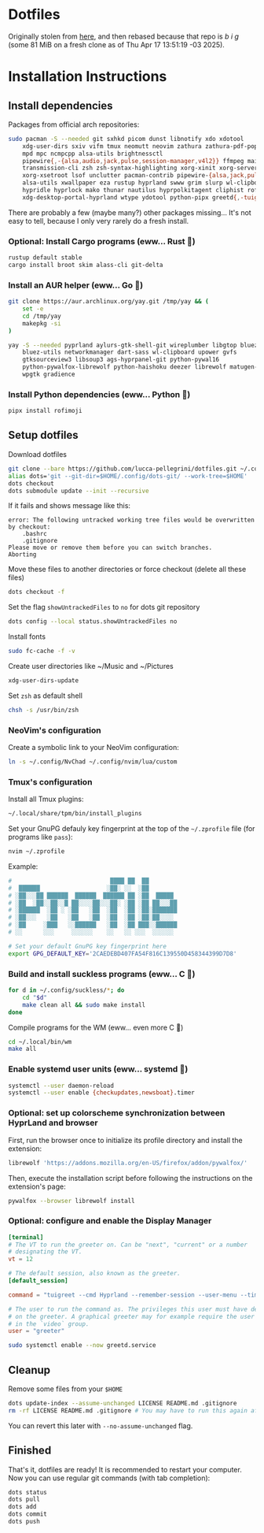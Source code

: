 # Dotfiles

Originally stolen from [here](https://github.com/YaN-3k/dots), and then rebased
because that repo is _b i g_ (some 81 MiB on a fresh clone as of Thu Apr 17
13:51:19 -03 2025).

# Installation Instructions

## Install dependencies

Packages from official arch repositories:

```sh
sudo pacman -S --needed git sxhkd picom dunst libnotify xdo xdotool           \
    xdg-user-dirs sxiv vifm tmux neomutt neovim zathura zathura-pdf-poppler   \
    mpd mpc ncmpcpp alsa-utils brightnessctl                                  \
    pipewire{,-{alsa,audio,jack,pulse,session-manager,v4l2}} ffmpeg maim      \
    transmission-cli zsh zsh-syntax-highlighting xorg-xinit xorg-server       \
    xorg-xsetroot lsof unclutter pacman-contrib pipewire-{alsa,jack,pulse}    \
    alsa-utils xwallpaper eza rustup hyprland swww grim slurp wl-clipboard    \
    hypridle hyprlock mako thunar nautilus hyprpolkitagent cliphist rofi      \
    xdg-desktop-portal-hyprland wtype ydotool python-pipx greetd{,-tuigreet}
```

There are probably a few (maybe many?) other packages missing… It's not easy to
tell, because I only very rarely do a fresh install.

### Optional: Install Cargo programs (eww… Rust 🤮)

```sh
rustup default stable
cargo install broot skim alass-cli git-delta
```

### Install an AUR helper (eww… Go 🤮)

```sh
git clone https://aur.archlinux.org/yay.git /tmp/yay && (
    set -e
    cd /tmp/yay
    makepkg -si
)
```

```sh
yay -S --needed pyprland aylurs-gtk-shell-git wireplumber libgtop bluez     \
    bluez-utils networkmanager dart-sass wl-clipboard upower gvfs           \
    gtksourceview3 libsoup3 ags-hyprpanel-git python-pywal16                \
    python-pywalfox-librewolf python-haishoku deezer librewolf matugen-git  \
    wpgtk gradience
```

### Install Python dependencies (eww… Python 🤮)
```sh
pipx install rofimoji
```

## Setup dotfiles

Download dotfiles

```sh
git clone --bare https://github.com/lucca-pellegrini/dotfiles.git ~/.config/dots-git
alias dots='git --git-dir=$HOME/.config/dots-git/ --work-tree=$HOME'
dots checkout
dots submodule update --init --recursive
```

If it fails and shows message like this:

```
error: The following untracked working tree files would be overwritten by checkout:
    .bashrc
    .gitignore
Please move or remove them before you can switch branches.
Aborting
```

Move these files to another directories or force checkout (delete all these
files)

```sh
dots checkout -f
```

Set the flag `showUntrackedFiles` to `no` for dots git repository

```sh
dots config --local status.showUntrackedFiles no
```

Install fonts

```sh
sudo fc-cache -f -v
```

Create user directories like ~/Music and ~/Pictures

```sh
xdg-user-dirs-update
```

Set `zsh` as default shell

```sh
chsh -s /usr/bin/zsh
```

### NeoVim's configuration

Create a symbolic link to your NeoVim configuration:

```sh
ln -s ~/.config/NvChad ~/.config/nvim/lua/custom
```

### Tmux's configuration

Install all Tmux plugins:

```sh
~/.local/share/tpm/bin/install_plugins
```

Set your GnuPG defauly key fingerprint at the top of the `~/.zprofile` file
(for programs like `pass`):
```sh
nvim ~/.zprofile
```
Example:
```zsh
#                            ████ ██  ██
#  ██████                   ░██░ ░░  ░██
# ░██░░░██ ██████  ██████  ██████ ██ ░██  █████
# ░██  ░██░░██░░█ ██░░░░██░░░██░ ░██ ░██ ██░░░██
# ░██████  ░██ ░ ░██   ░██  ░██  ░██ ░██░███████
# ░██░░░   ░██   ░██   ░██  ░██  ░██ ░██░██░░░░
# ░██     ░███   ░░██████   ░██  ░██ ███░░██████
# ░░      ░░░     ░░░░░░    ░░   ░░ ░░░  ░░░░░░

# Set your default GnuPG key fingerprint here
export GPG_DEFAULT_KEY='2CAEDEBD407FA54F816C139550D458344399D7D8'

```

### Build and install suckless programs (eww… C 🤮)

```sh
for d in ~/.config/suckless/*; do
	cd "$d"
	make clean all && sudo make install
done
```

Compile programs for the WM (eww… even more C 🤮)

```sh
cd ~/.local/bin/wm
make all
```

### Enable systemd user units (eww… systemd 🤮)

```sh
systemctl --user daemon-reload
systemctl --user enable {checkupdates,newsboat}.timer
```

### Optional: set up colorscheme synchronization between HyprLand and browser

First, run the browser once to initialize its profile directory and install the
extension:

```sh
librewolf 'https://addons.mozilla.org/en-US/firefox/addon/pywalfox/'
```

Then, execute the installation script before following the instructions on the
extension's page:

```sh
pywalfox --browser librewolf install
```

### Optional: configure and enable the Display Manager

```/etc/greetd/config.toml
[terminal]
# The VT to run the greeter on. Can be "next", "current" or a number
# designating the VT.
vt = 12

# The default session, also known as the greeter.
[default_session]

command = "tuigreet --cmd Hyprland --remember-session --user-menu --time --greeting 'Access is restricted to authorized personnel only.' --width 90 --remember --asterisks --asterisks-char • --window-padding 2 --container-padding 4 --prompt-padding 0"

# The user to run the command as. The privileges this user must have depends
# on the greeter. A graphical greeter may for example require the user to b
# in the `video` group.
user = "greeter"
```

```sh
sudo systemctl enable --now greetd.service
```

## Cleanup

Remove some files from your `$HOME`

```sh
dots update-index --assume-unchanged LICENSE README.md .gitignore
rm -rf LICENSE README.md .gitignore # You may have to run this again after a pull
```

You can revert this later with `--no-assume-unchanged` flag.

## Finished

That's it, dotfiles are ready! It is recommended to restart your computer. Now
you can use regular git commands (with tab completion):

```sh
dots status
dots pull
dots add
dots commit
dots push
```
